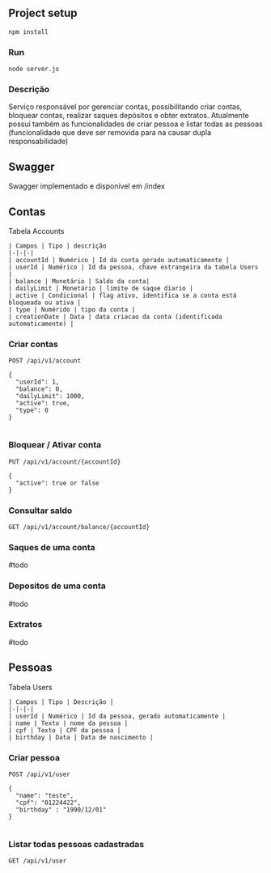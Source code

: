 
## Project setup
```
npm install
```

### Run
```
node server.js
```

### Descrição
Serviço responsável por gerenciar contas, possibilitando criar contas, bloquear contas, realizar saques depósitos e obter extratos. 
Atualmente possuí também as funcionalidades de criar pessoa e listar todas as pessoas (funcionalidade que deve ser removida para na causar dupla responsabilidade)

## Swagger
Swagger implementado e disponível em /index

## Contas

Tabela Accounts

    | Campos | Tipo | descrição
    |-|-|-|
    | accountId | Numérico | Id da conta gerado automaticamente |
    | userId | Numérico | Id da pessoa, chave estrangeira da tabela Users |
    | balance | Monetário | Saldo da conta|
    | dailyLimit | Monetário | limite de saque diario |
    | active | Condicional | flag ativo, identifica se a conta está bloqueada ou ativa |
    | type | Numérido | tipo da conta |
    | creationDate | Data | data criacao da conta (identificada automaticamente) |


### Criar contas
```
POST /api/v1/account

{
  "userId": 1,
  "balance": 0,
  "dailyLimit": 1000,
  "active": true,
  "type": 0
}


```


### Bloquear / Ativar conta
```
PUT /api/v1/account/{accountId}

{
  "active": true or false
}

```


### Consultar saldo
```
GET /api/v1/account/balance/{accountId}

```

### Saques de uma conta
#todo

### Depositos de uma conta
#todo

### Extratos
#todo

## Pessoas

Tabela Users

    | Campos | Tipo | Descrição |
    |-|-|-|
    | userId | Numérico | Id da pessoa, gerado automaticamente |
    | name | Texto | nome da pessoa |
    | cpf | Texto | CPF da pessoa |
    | birthday | Data | Data de nascimento |


### Criar pessoa
```
POST /api/v1/user

{
  "name": "teste",
  "cpf": "01224422",
  "birthday" : "1990/12/01"
}


```


### Listar todas pessoas cadastradas
```
GET /api/v1/user

```
